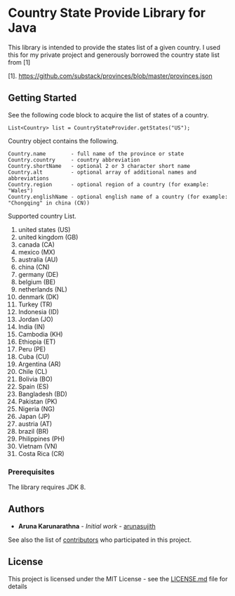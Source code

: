 # Country State Provide Library for Java

This library is intended to provide the states list of a given country.
I used this for my private project and generously borrowed the country state list 
from [1]

[1]. https://github.com/substack/provinces/blob/master/provinces.json

## Getting Started

See the following code block to acquire the list of states of a country.

```
List<Country> list = CountryStateProvider.getStates("US");
```
Country object contains the following.
```
Country.name        - full name of the province or state
Country.country     - country abbreviation
Country.shortName   - optional 2 or 3 character short name
Country.alt         - optional array of additional names and abbreviations
Country.region      - optional region of a country (for example: "Wales")
Country.englishName - optional english name of a country (for example: "Chongqing" in china (CN))
```

Supported country List.

1. united states (US)
2. united kingdom (GB)
3. canada (CA)
4. mexico (MX)
5. australia (AU)
6. china (CN)
7. germany (DE)
8. belgium (BE)
9. netherlands (NL)
10. denmark (DK)
11. Turkey (TR)
12. Indonesia (ID)
13. Jordan (JO)
14. India (IN)
15. Cambodia (KH)
16. Ethiopia (ET)
17. Peru (PE)
18. Cuba (CU)
19. Argentina (AR)
20. Chile (CL)
21. Bolivia (BO)
22. Spain (ES)
23. Bangladesh (BD)
24. Pakistan (PK)
25. Nigeria (NG)
26. Japan (JP)
27. austria (AT)
28. brazil (BR)
29. Philippines (PH)
30. Vietnam (VN)
31. Costa Rica (CR)


### Prerequisites

The library requires JDK 8.


## Authors

* **Aruna Karunarathna** - *Initial work* - [arunasujith](https://github.com/arunasujith)

See also the list of [contributors](https://github.com/your/project/contributors) who participated in this project.

## License

This project is licensed under the MIT License - see the [LICENSE.md](LICENSE.md) file for details
